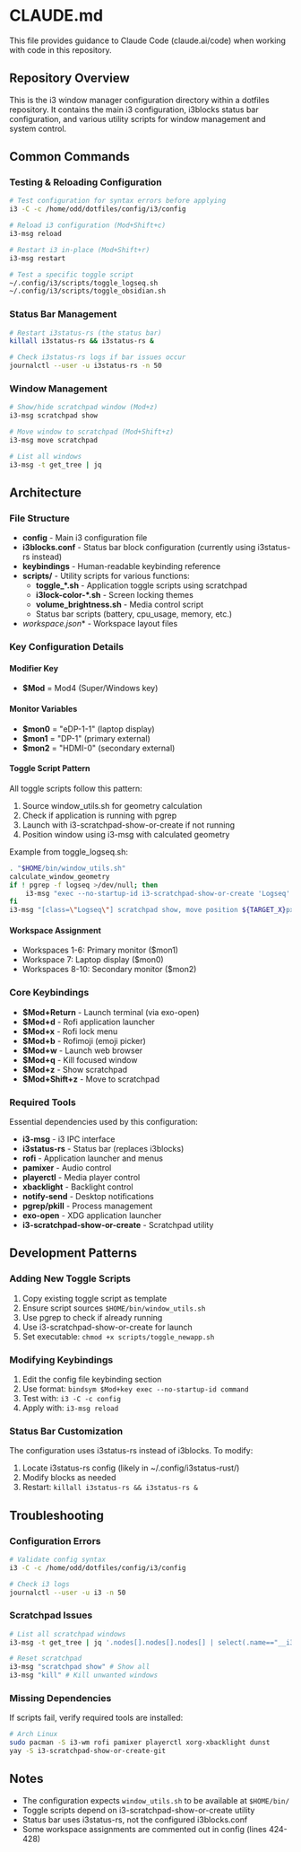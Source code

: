 # CLAUDE.md

This file provides guidance to Claude Code (claude.ai/code) when working with code in this repository.

## Repository Overview

This is the i3 window manager configuration directory within a dotfiles repository. It contains the main i3 configuration, i3blocks status bar configuration, and various utility scripts for window management and system control.

## Common Commands

### Testing & Reloading Configuration
```bash
# Test configuration for syntax errors before applying
i3 -C -c /home/odd/dotfiles/config/i3/config

# Reload i3 configuration (Mod+Shift+c)
i3-msg reload

# Restart i3 in-place (Mod+Shift+r) 
i3-msg restart

# Test a specific toggle script
~/.config/i3/scripts/toggle_logseq.sh
~/.config/i3/scripts/toggle_obsidian.sh
```

### Status Bar Management
```bash
# Restart i3status-rs (the status bar)
killall i3status-rs && i3status-rs &

# Check i3status-rs logs if bar issues occur
journalctl --user -u i3status-rs -n 50
```

### Window Management
```bash
# Show/hide scratchpad window (Mod+z)
i3-msg scratchpad show

# Move window to scratchpad (Mod+Shift+z)
i3-msg move scratchpad

# List all windows
i3-msg -t get_tree | jq
```

## Architecture

### File Structure
- **config** - Main i3 configuration file
- **i3blocks.conf** - Status bar block configuration (currently using i3status-rs instead)
- **keybindings** - Human-readable keybinding reference
- **scripts/** - Utility scripts for various functions:
  - **toggle_*.sh** - Application toggle scripts using scratchpad
  - **i3lock-color-*.sh** - Screen locking themes
  - **volume_brightness.sh** - Media control script
  - Status bar scripts (battery, cpu_usage, memory, etc.)
- **workspace*.json** - Workspace layout files

### Key Configuration Details

#### Modifier Key
- **$Mod** = Mod4 (Super/Windows key)

#### Monitor Variables
- **$mon0** = "eDP-1-1" (laptop display)
- **$mon1** = "DP-1" (primary external)
- **$mon2** = "HDMI-0" (secondary external)

#### Toggle Script Pattern
All toggle scripts follow this pattern:
1. Source window_utils.sh for geometry calculation
2. Check if application is running with pgrep
3. Launch with i3-scratchpad-show-or-create if not running
4. Position window using i3-msg with calculated geometry

Example from toggle_logseq.sh:
```bash
. "$HOME/bin/window_utils.sh"
calculate_window_geometry
if ! pgrep -f logseq >/dev/null; then
    i3-msg "exec --no-startup-id i3-scratchpad-show-or-create 'Logseq' 'logseq'"
fi
i3-msg "[class=\"Logseq\"] scratchpad show, move position ${TARGET_X}px ${TARGET_Y}px"
```

#### Workspace Assignment
- Workspaces 1-6: Primary monitor ($mon1)
- Workspace 7: Laptop display ($mon0)
- Workspaces 8-10: Secondary monitor ($mon2)

### Core Keybindings
- **$Mod+Return** - Launch terminal (via exo-open)
- **$Mod+d** - Rofi application launcher
- **$Mod+x** - Rofi lock menu
- **$Mod+b** - Rofimoji (emoji picker)
- **$Mod+w** - Launch web browser
- **$Mod+q** - Kill focused window
- **$Mod+z** - Show scratchpad
- **$Mod+Shift+z** - Move to scratchpad

### Required Tools

Essential dependencies used by this configuration:
- **i3-msg** - i3 IPC interface
- **i3status-rs** - Status bar (replaces i3blocks)
- **rofi** - Application launcher and menus
- **pamixer** - Audio control
- **playerctl** - Media player control
- **xbacklight** - Backlight control
- **notify-send** - Desktop notifications
- **pgrep/pkill** - Process management
- **exo-open** - XDG application launcher
- **i3-scratchpad-show-or-create** - Scratchpad utility

## Development Patterns

### Adding New Toggle Scripts
1. Copy existing toggle script as template
2. Ensure script sources `$HOME/bin/window_utils.sh`
3. Use pgrep to check if already running
4. Use i3-scratchpad-show-or-create for launch
5. Set executable: `chmod +x scripts/toggle_newapp.sh`

### Modifying Keybindings
1. Edit the config file keybinding section
2. Use format: `bindsym $Mod+key exec --no-startup-id command`
3. Test with: `i3 -C -c config`
4. Apply with: `i3-msg reload`

### Status Bar Customization
The configuration uses i3status-rs instead of i3blocks. To modify:
1. Locate i3status-rs config (likely in ~/.config/i3status-rust/)
2. Modify blocks as needed
3. Restart: `killall i3status-rs && i3status-rs &`

## Troubleshooting

### Configuration Errors
```bash
# Validate config syntax
i3 -C -c /home/odd/dotfiles/config/i3/config

# Check i3 logs
journalctl --user -u i3 -n 50
```

### Scratchpad Issues
```bash
# List all scratchpad windows
i3-msg -t get_tree | jq '.nodes[].nodes[].nodes[] | select(.name=="__i3_scratch")'

# Reset scratchpad
i3-msg "scratchpad show" # Show all
i3-msg "kill" # Kill unwanted windows
```

### Missing Dependencies
If scripts fail, verify required tools are installed:
```bash
# Arch Linux
sudo pacman -S i3-wm rofi pamixer playerctl xorg-xbacklight dunst
yay -S i3-scratchpad-show-or-create-git
```

## Notes

- The configuration expects `window_utils.sh` to be available at `$HOME/bin/`
- Toggle scripts depend on i3-scratchpad-show-or-create utility
- Status bar uses i3status-rs, not the configured i3blocks.conf
- Some workspace assignments are commented out in config (lines 424-428)